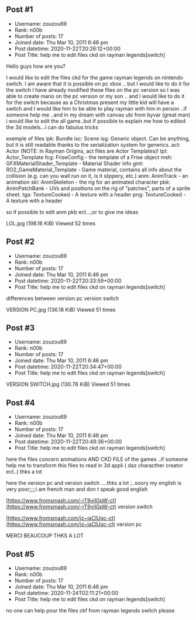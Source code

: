 ## Post #1
- Username: zouzou69
- Rank: n00b
- Number of posts: 17
- Joined date: Thu Mar 10, 2011 6:46 pm
- Post datetime: 2020-11-22T20:26:12+00:00
- Post Title: help me to edit files ckd on rayman legends[switch]

Hello guys how are you?

I would like to edit the files ckd for the game rayman legends on nintendo switch. I am aware that it is possible on pc xbox .. but I would like to do it for the switch
I have already modified these files on the pc version so I was able to create mario on the pc version or my son .. and I would like to do it for the switch because as a Christmas present my little kid will have a switch and I would like him to be able to play rayman with him in person
..if someone help me ..and in my dream with canvas ubi from byvar (great man) i would like to edit the all game..but if possible to explain me how to edited the 3d models...i can do fabulus tricks

exemple of files
 ipk: Bundle
isc: Scene
isg: Generic object. Can be anything, but it is still readable thanks to the serialization system for generics.
act: Actor (NOTE: In Rayman Origins, act files are Actor Templates)!
tpl: Actor_Template
fcg: FriseConfig - the template of a Frise object
msh: GFXMaterialShader_Template - Material Shader info
gmt: RO2_GameMaterial_Template - Game material, contains all info about the collision (e.g. can you wall run on it, is it slippery, etc.)
anm: AnimTrack - an animation
skl: AnimSkeleton - the rig for an animated character
pbk: AnimPatchBank - UVs and positions on the rig of "patches", parts of a sprite sheet.
tga: TextureCooked - A texture with a header
png: TextureCooked - A texture with a header

so if possible to edit anm pkb ect...;or to give me ideas



LOL.jpg (198.16 KiB) Viewed 52 times
## Post #2
- Username: zouzou69
- Rank: n00b
- Number of posts: 17
- Joined date: Thu Mar 10, 2011 6:46 pm
- Post datetime: 2020-11-22T20:33:59+00:00
- Post Title: help me to edit files ckd on rayman legends[switch]

differences between version pc version switch



VERSION PC.jpg (136.18 KiB) Viewed 51 times
## Post #3
- Username: zouzou69
- Rank: n00b
- Number of posts: 17
- Joined date: Thu Mar 10, 2011 6:46 pm
- Post datetime: 2020-11-22T20:34:47+00:00
- Post Title: help me to edit files ckd on rayman legends[switch]

VERSION SWITCH.jpg (130.76 KiB) Viewed 51 times
## Post #4
- Username: zouzou69
- Rank: n00b
- Number of posts: 17
- Joined date: Thu Mar 10, 2011 6:46 pm
- Post datetime: 2020-11-22T20:49:36+00:00
- Post Title: help me to edit files ckd on rayman legends[switch]

here the files concern animations AND CKD FILE of the games ..if someone help me to transform this files to read in 3d appli ( daz characther creator ect..) thks a lot

here the version pc and version switch ....thks a lot ;..soory my english is very poor;;;;i am french man and don t speak good english

[https://www.fromsmash.com/-rT9viIGpW-ct](https://www.fromsmash.com/-rT9viIGpW-ct)  version switch

[https://www.fromsmash.com/jz~jaClUqc-ct](https://www.fromsmash.com/jz~jaClUqc-ct)  version pc







MERCI BEAUCOUP THKS A LOT
## Post #5
- Username: zouzou69
- Rank: n00b
- Number of posts: 17
- Joined date: Thu Mar 10, 2011 6:46 pm
- Post datetime: 2020-11-24T02:11:21+00:00
- Post Title: help me to edit files ckd on rayman legends[switch]

no one can help pour the files ckf from rayman legends switch please
